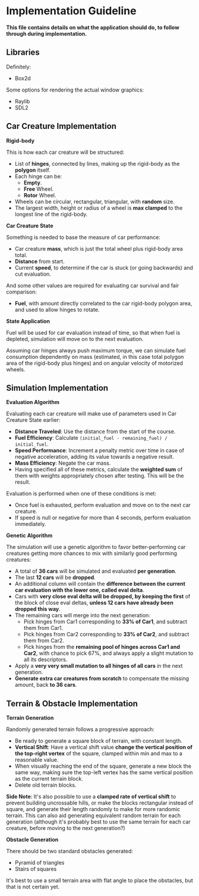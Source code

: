 # Implementation Guideline

**This file contains details on what the application should do, to follow through during implementation.**

## Libraries

Definitely:
+ Box2d

Some options for rendering the actual window graphics:
+ Raylib
+ SDL2

## Car Creature Implementation

**Rigid-body**

This is how each car creature will be structured:
+ List of **hinges**, connected by lines, making up the rigid-body as the **polygon** itself.
+ Each hinge can be:
    + **Empty**.
    + **Free** Wheel.
    + **Rotor** Wheel.
+ Wheels can be circular, rectangular, triangular, with **random** size.
+ The largest width, height or radius of a wheel is **max clamped** to the longest line of the rigid-body.

**Car Creature State**

Something is needed to base the measure of car performance:
+ Car creature **mass**, which is just the total wheel plus rigid-body area total.
+ **Distance** from start.
+ Current **speed**, to determine if the car is stuck (or going backwards) and cut evaluation.

And some other values are required for evaluating car survival and fair comparison:
+ **Fuel**, with amount directly correlated to the car rigid-body polygon area, and used to allow hinges to rotate.

**State Application**

Fuel will be used for car evaluation instead of time, so that when fuel is depleted, simulation will move on to the next evaluation.

Assuming car hinges always push maximum torque, we can simulate fuel consumption dependently on mass (estimated, in this case total polygon area of the rigid-body plus hinges) and on angular velocity of motorized wheels.

## Simulation Implementation

**Evaluation Algorithm**

Evaluating each car creature will make use of parameters used in Car Creature State earlier:
+ **Distance Traveled**: Use the distance from the start of the course.
+ **Fuel Efficiency**: Calculate `(initial_fuel - remaining_fuel) / initial_fuel`.
+ **Speed Performance**: Increment a penalty metric over time in case of negative acceleration, adding its value towards a negative result.
+ **Mass Efficiency**: Negate the car mass.
+ Having specified all of these metrics, calculate the **weighted sum** of them with weights appropriately chosen after testing. This will be the result.

Evaluation is performed when one of these conditions is met:
+ Once fuel is exhausted, perform evaluation and move on to the next car creature.
+ If speed is null or negative for more than 4 seconds, perform evaluation immediately.

**Genetic Algorithm**

The simulation will use a genetic algorithm to favor better-performing car creatures getting more chances to mix with similarly good performing creatures:
+ A total of **36 cars** will be simulated and evaluated **per generation**.
+ The last **12 cars** will be **dropped**.
+ An additional column will contain the **difference between the current car evaluation with the lower one, called eval delta**.
+ Cars with **very close eval delta will be dropped, by keeping the first** of the block of close eval deltas, **unless 12 cars have already been dropped this way**.
+ The remaining cars will merge into the next generation:
    + Pick hinges from Car1 corresponding to **33% of Car1**, and subtract them from Car1.
    + Pick hinges from Car2 corresponding to **33% of Car2**, and subtract them from Car2.
    + Pick hinges from the **remaining pool of hinges across Car1 and Car2**, with chance to pick 67%, and always apply a slight mutation to all its descriptors.
+ Apply a **very very small mutation to all hinges of all cars** in the next generation.
+ **Generate extra car creatures from scratch** to compensate the missing amount, back **to 36 cars**.

## Terrain & Obstacle Implementation

**Terrain Generation**

Randomly generated terrain follows a progressive approach:
+ Be ready to generate a square block of terrain, with constant length.
+ **Vertical Shift**: Have a vertical shift value **change the vertical position of the top-right vertex** of the square, clamped within min and max to a reasonable value.
+ When visually reaching the end of the square, generate a new block the same way, making sure the top-left vertex has the same vertical position as the current terrain block.
+ Delete old terrain blocks.

**Side Note**: It's also possible to use a **clamped rate of vertical shift** to prevent building uncrossable hills, or make the blocks rectangular instead of square, and generate their length randomly to make for more randomic terrain. This can also aid generating equivalent random terrain for each generation (although it's probably best to use the same terrain for each car creature, before moving to the next generation?)

**Obstacle Generation**

There should be two standard obstacles generated:
+ Pyramid of triangles
+ Stairs of squares

It's best to use a small terrain area with flat angle to place the obstacles, but that is not certain yet.